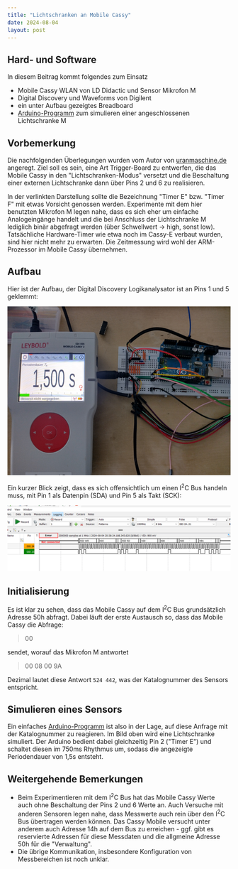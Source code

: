 ```yaml
---
title: "Lichtschranken an Mobile Cassy"
date: 2024-08-04
layout: post
---
```


## Hard- und Software
In diesem Beitrag kommt folgendes zum Einsatz
* Mobile Cassy WLAN von LD Didactic und Sensor Mikrofon M
* Digital Discovery und Waveforms von Digilent
* ein unter Aufbau gezeigtes Breadboard
* [Arduino-Programm][gh-lichtschranke] zum simulieren einer angeschlossenen Lichtschranke M

## Vorbemerkung
Die nachfolgenden Überlegungen wurden vom Autor von [uranmaschine.de][ur-lichtschranke] angeregt.
Ziel soll es sein, eine Art Trigger-Board zu entwerfen, die das Mobile Cassy in den "Lichtschranken-Modus" versetzt und die Beschaltung einer externen Lichtschranke dann über Pins 2 und 6 zu realisieren.

In der verlinkten Darstellung sollte die Bezeichnung "Timer E" bzw. "Timer F" mit etwas Vorsicht genossen werden. Experimente mit dem hier benutzten Mikrofon M legen nahe, dass es sich eher um einfache Analogeingänge handelt und die bei Anschluss der Lichtschranke M lediglich binär abgefragt werden (über Schwellwert -> high, sonst low). Tatsächliche Hardware-Timer wie etwa noch im Cassy-E verbaut wurden, sind hier nicht mehr zu erwarten. Die Zeitmessung wird wohl der ARM-Prozessor im Mobile Cassy übernehmen.

## Aufbau
Hier ist der Aufbau, der Digital Discovery Logikanalysator ist an Pins 1 und 5 geklemmt:

<img src="/assets/imgs/aufbau-mobile.png" width="600px">

Ein kurzer Blick zeigt, dass es sich offensichtlich um einen I<sup>2</sup>C Bus handeln muss, mit Pin 1 als Datenpin (SDA) und Pin 5 als Takt (SCK):

<img src="/assets/imgs/Logikanalysator.png" width="600px">

## Initialisierung
Es ist klar zu sehen, dass das Mobile Cassy auf dem I<sup>2</sup>C Bus grundsätzlich Adresse 50h abfragt. Dabei läuft der erste Austausch so, dass das Mobile Cassy die Abfrage:
> 00

sendet, worauf das Mikrofon M antwortet
> 00 08 00 9A

Dezimal lautet diese Antwort `524 442`, was der Katalognummer des Sensors entspricht.

## Simulieren eines Sensors

Ein einfaches [Arduino-Programm][gh-lichtschranke] ist also in der Lage, auf diese Anfrage mit der Katalognummer zu reagieren. Im Bild oben wird eine Lichtschranke simuliert. Der Arduino bedient dabei gleichzeitig Pin 2 ("Timer E") und schaltet diesen im 750ms Rhythmus um, sodass die angezeigte Periodendauer von 1,5s entsteht.

## Weitergehende Bemerkungen
* Beim Experimentieren mit dem I<sup>2</sup>C Bus hat das Mobile Cassy Werte auch ohne Beschaltung der Pins 2 und 6 Werte an. Auch Versuche mit anderen Sensoren legen nahe, dass Messwerte auch rein über den I<sup>2</sup>C Bus übertragen werden können. Das Cassy Mobile versucht unter anderem auch Adresse 14h auf dem Bus zu erreichen - ggf. gibt es reservierte Adressen für diese Messdaten und die allgmeine Adresse 50h für die "Verwaltung".
* Die übrige Kommunikation, insbesondere Konfiguration von Messbereichen ist noch unklar.

[gh-lichtschranke]: https://github.com/REcassy/Lichtschranke-M
[ur-lichtschranke]: http://www.uranmaschine.de/524431.Lichtschranke_M/index.php
